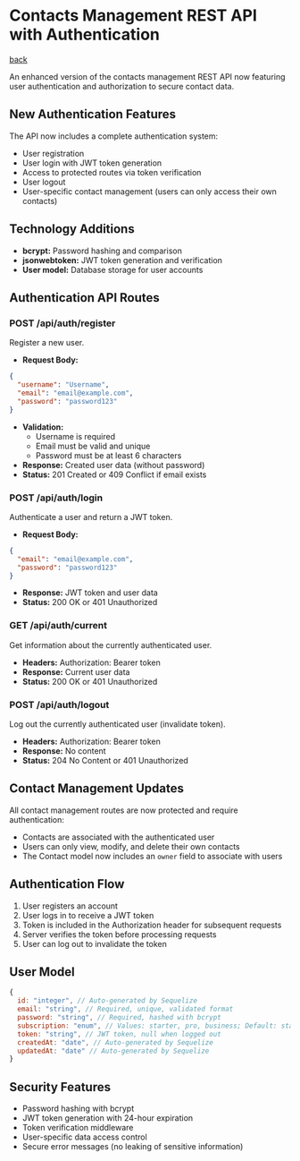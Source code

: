 # Contacts Management REST API with Authentication

[back](./README.md)

An enhanced version of the contacts management REST API now featuring user authentication and authorization to secure contact data.

## New Authentication Features

The API now includes a complete authentication system:

- User registration
- User login with JWT token generation
- Access to protected routes via token verification
- User logout
- User-specific contact management (users can only access their own contacts)

## Technology Additions

- **bcrypt:** Password hashing and comparison
- **jsonwebtoken:** JWT token generation and verification
- **User model:** Database storage for user accounts

## Authentication API Routes

### POST /api/auth/register

Register a new user.

- **Request Body:**

```json
{
  "username": "Username",
  "email": "email@example.com",
  "password": "password123"
}
```

- **Validation:**
  - Username is required
  - Email must be valid and unique
  - Password must be at least 6 characters
- **Response:** Created user data (without password)
- **Status:** 201 Created or 409 Conflict if email exists

### POST /api/auth/login

Authenticate a user and return a JWT token.

- **Request Body:**

```json
{
  "email": "email@example.com",
  "password": "password123"
}
```

- **Response:** JWT token and user data
- **Status:** 200 OK or 401 Unauthorized

### GET /api/auth/current

Get information about the currently authenticated user.

- **Headers:** Authorization: Bearer token
- **Response:** Current user data
- **Status:** 200 OK or 401 Unauthorized

### POST /api/auth/logout

Log out the currently authenticated user (invalidate token).

- **Headers:** Authorization: Bearer token
- **Response:** No content
- **Status:** 204 No Content or 401 Unauthorized

## Contact Management Updates

All contact management routes are now protected and require authentication:

- Contacts are associated with the authenticated user
- Users can only view, modify, and delete their own contacts
- The Contact model now includes an `owner` field to associate with users

## Authentication Flow

1. User registers an account
2. User logs in to receive a JWT token
3. Token is included in the Authorization header for subsequent requests
4. Server verifies the token before processing requests
5. User can log out to invalidate the token

## User Model

```javascript
{
  id: "integer", // Auto-generated by Sequelize
  email: "string", // Required, unique, validated format
  password: "string", // Required, hashed with bcrypt
  subscription: "enum", // Values: starter, pro, business; Default: starter
  token: "string", // JWT token, null when logged out
  createdAt: "date", // Auto-generated by Sequelize
  updatedAt: "date" // Auto-generated by Sequelize
}
```

## Security Features

- Password hashing with bcrypt
- JWT token generation with 24-hour expiration
- Token verification middleware
- User-specific data access control
- Secure error messages (no leaking of sensitive information)
